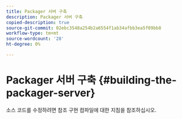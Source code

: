 ```yaml
---
title: Packager 서버 구축
description: Packager 서버 구축
copied-description: true
source-git-commit: 02ebc3548a254b2a6554f1ab34afbb3ea5f09bb8
workflow-type: tm+mt
source-wordcount: '28'
ht-degree: 0%

---
```


# Packager 서버 구축 {#building-the-packager-server}

소스 코드를 수정하려면 참조 구현 컴파일에 대한 지침을 참조하십시오.
